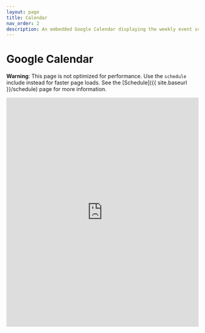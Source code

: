 ```yaml
---
layout: page
title: Calendar
nav_order: 2
description: An embedded Google Calendar displaying the weekly event schedule.
---
```


# Google Calendar

**Warning**: This page is not optimized for performance. Use the `schedule` include instead for faster page loads. See the [Schedule]({{ site.baseurl }}/schedule) page for more information.

<iframe src="https://calendar.google.com/calendar/embed?src=en.usa%23holiday@group.v.calendar.google.com&ctz=America%2FLos_Angeles" style="border: none; width: 100%; height: 600px;" frameborder="0" scrolling="no"></iframe>
